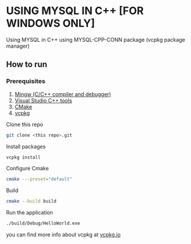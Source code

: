 # USING MYSQL IN C++ [FOR WINDOWS ONLY]
Using MYSQL in C++ using MYSQL-CPP-CONN package (vcpkg package manager)

## How to run

### Prerequisites
1. [Mingw (C/C++ compiler and debugger)](https://www.mingw-w64.org/)
2. [Visual Studio C++ tools](https://visualstudio.microsoft.com/downloads/)
3. [CMake](https://cmake.org/download/)
4. [vcpkg](https://vcpkg.io)

Clone this repo
```bash
git clone <this repo>.git
```
Install packages

```bash
vcpkg install
```

Configure Cmake
```bash
cmake ---preset="default"
```
Build
```bash
cmake --build build
```
Run the application
```bash
./build/Debug/HelloWorld.exe
```

you can find more info about vcpkg at [vcpkg.io](https://vcpkg.io)